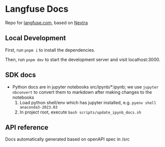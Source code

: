 # Langfuse Docs

Repo for [langfuse.com](https://langfuse.com), based on [Nextra](https://nextra.site/)

## Local Development

First, run `pnpm i` to install the dependencies.

Then, run `pnpm dev` to start the development server and visit localhost:3000.

## SDK docs

- Python docs are in jupyter notebooks src/ipynb/\*.ipynb; we use `jupyter nbconvert` to convert them to markdown after making changes to the notebooks
  1. Load python shell/env which has jupyter installed, e.g. `pyenv shell anaconda3-2023.03`
  2. In project root, execute `bash scripts/update_ipynb_docs.sh`

## API reference

Docs automatically generated based on openAPI spec in /src
